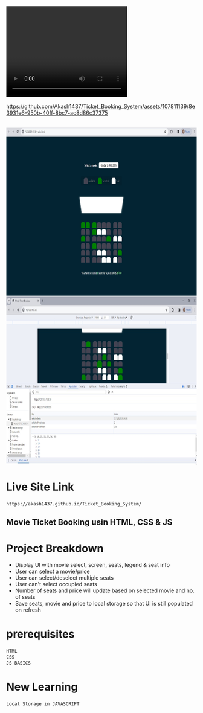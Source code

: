 
<video width="320" height="240" controls>
  <source src="
https://github.com/Akash1437/Ticket_Booking_System/assets/107811139/8e3931e6-950b-40ff-8bc7-ac8d86c37375
" type="video/mp4">
  
</video>

https://github.com/Akash1437/Ticket_Booking_System/assets/107811139/8e3931e6-950b-40ff-8bc7-ac8d86c37375


<br>

<img src="s1 mbs.jpg" alt="ss" width="947" height="445">
<br>
<img src="s2 mbs.jpg" alt="ss2" width="947" height="445">

# Live Site Link

    https://akash1437.github.io/Ticket_Booking_System/

## Movie Ticket Booking usin HTML, CSS & JS

# Project Breakdown

- Display UI with movie select, screen, seats, legend & seat info
- User can select a movie/price
- User can select/deselect multiple seats
- User can't select occupied seats
- Number of seats and price will update based on selected movie and no. of seats
- Save seats, movie and price to local storage so that UI is still populated on refresh

# prerequisites

    HTML
    CSS
    JS BASICS

# New Learning

    Local Storage in JAVASCRIPT

    

